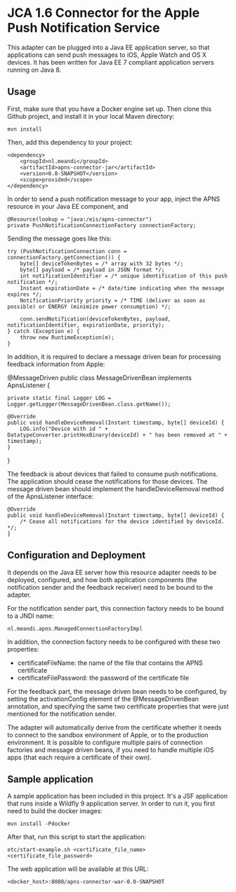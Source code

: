 # JCA 1.6 Connector for the Apple Push Notification Service

This adapter can be plugged into a Java EE application server, so that applications can send push messages to
iOS, Apple Watch and OS X devices. It has been written for Java EE 7 compliant application servers running on Java 8.

## Usage

First, make sure that you have a Docker engine set up. Then clone this Github project, and install it in your
local Maven directory:

```
mvn install
```

Then, add this dependency to your project:

```
<dependency>
    <groupId>nl.meandi</groupId>
    <artifactId>apns-connector-jar</artifactId>
    <version>0.0-SNAPSHOT</version>
    <scope>provided</scope>
</dependency>
```

In order to send a push notification message to your app, inject the APNS resource in your Java EE component,
and

```
@Resource(lookup = "java:/eis/apns-connector")
private PushNotificationConnectionFactory connectionFactory;
```

Sending the message goes like this:

```
try (PushNotificationConnection conn = connectionFactory.getConnection()) {
    byte[] deviceTokenBytes = /* array with 32 bytes */;
    byte[] payload = /* payload in JSON format */;
    int notificationIdentifier = /* unique identification of this push notification */;
    Instant expirationDate = /* date/time indicating when the message expires */;
    NotificationPriority priority = /* TIME (deliver as soon as possible) or ENERGY (minimize power consumption) */;

    conn.sendNotification(deviceTokenBytes, payload, notificationIdentifier, expirationDate, priority);
} catch (Exception e) {
    throw new RuntimeException(e);
}
```

In addition, it is required to declare a message driven bean for processing feedback information from Apple:

@MessageDriven
public class MessageDrivenBean implements ApnsListener {

    private static final Logger LOG = Logger.getLogger(MessageDrivenBean.class.getName());

    @Override
    public void handleDeviceRemoval(Instant timestamp, byte[] deviceId) {
        LOG.info("Device with id " + DatatypeConverter.printHexBinary(deviceId) + " has been removed at " + timestamp);
    }
}

The feedback is about devices that failed to consume push notifications. The application should cease the
notifications for those devices. The message driven bean should implement the handleDeviceRemoval method of
the ApnsListener interface:

```
@Override
public void handleDeviceRemoval(Instant timestamp, byte[] deviceId) {
    /* Cease all notifications for the device identified by deviceId. */;
}
```

## Configuration and Deployment

It depends on the Java EE server how this resource adapter needs to be deployed, configured, and how both
application components (the notification sender and the feedback receiver) need to be bound to the adapter.

For the notification sender part, this connection factory needs to be bound to a JNDI name:

```
nl.meandi.apns.ManagedConnectionFactoryImpl
```

In addition, the connection factory needs to be configured with these two properties:

- certificateFileName: the name of the file that contains the APNS certificate
- certificateFilePassword: the password of the certificate file

For the feedback part, the message driven bean needs to be configured, by setting the activationConfig
element of the @MessageDrivenBean annotation, and specifying the same two certificate properties that were just
mentioned for the notification sender.

The adapter will automatically derive from the certificate whether it needs to connect to the sandbox
environment of Apple, or to the production environment. It is possible to configure multiple pairs of connection
factories and message driven beans, if you need to handle multiple iOS apps (that each require a certificate
of their own).

## Sample application

A sample application has been included in this project. It's a JSF application that runs inside a Wildfly 9
application server. In order to run it, you first need to build the docker images:

```
mvn install -Pdocker
```

After that, run this script to start the application:

```
etc/start-example.sh <certificate_file_name> <certificate_file_password>
```

The web application will be available at this URL:

```
<docker_host>:8080/apns-connector-war-0.0-SNAPSHOT
```
